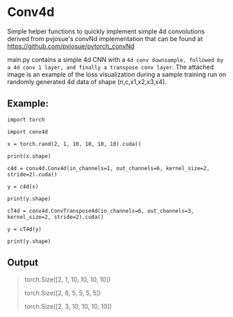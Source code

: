 # Conv4d
Simple helper functions to quickly implement simple 4d convolutions derived from pvjosue's convNd implementation that can be found at https://github.com/pvjosue/pytorch_convNd

main.py contains a simple 4d CNN with a `4d conv downsample, followed by a 4d conv 1 layer, and finally a transpose conv layer`. The attached image is an example of the loss visualization during a sample training run on randomly generated 4d data of shape (n,c,x1,x2,x3,x4).

## Example:

`import torch`

`import conv4d`

`x = torch.rand(2, 1, 10, 10, 10, 10).cuda()`

`print(x.shape)`

`c4d = conv4d.Conv4d(in_channels=1, out_channels=6, kernel_size=2, stride=2).cuda()`

`y = c4d(x)`

`print(y.shape)`

`cT4d = conv4d.ConvTranspose4d(in_channels=6, out_channels=3, kernel_size=2, stride=2).cuda()`

`y = cT4d(y)`

`print(y.shape)`

## Output

> torch.Size([2, 1, 10, 10, 10, 10])
> 
> torch.Size([2, 6, 5, 5, 5, 5])
> 
> torch.Size([2, 3, 10, 10, 10, 10])
